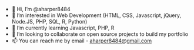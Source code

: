 - 👋 Hi, I’m @aharper8484
- 👀 I’m interested in Web Development (HTML, CSS, Javascript, jQuery, Node.JS, PHP, SQL, R, Python)
- 🌱 I’m currently learning Javascript, PHP, R
- 💞️ I’m looking to collaborate on open source projects to build my portfolio
- 📫 You can reach me by email - aharper8484@gmail.com

<!---
aharper8484/aharper8484 is a ✨ special ✨ repository because its `README.md` (this file) appears on your GitHub profile.
You can click the Preview link to take a look at your changes.
--->
